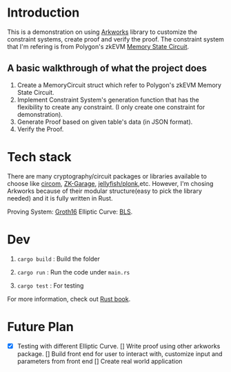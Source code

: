 # Introduction

This is a demonstration on using [Arkworks](https://github.com/arkworks-rs) library to customize the constraint systems, create proof and verify the proof.
The constraint system that I'm refering is from Polygon's zkEVM [Memory State Circuit](https://docs.hermez.io/zkEVM/zkProver/State-Machines/Secondary-State-Machines/Memory/Memory/#complete-example).

## A basic walkthrough of what the project does

1. Create a MemoryCircuit struct which refer to Polygon's zkEVM Memory State Circuit.
2. Implement Constraint System's generation function that has the flexibility to create any constraint. (I only create one constraint for demonstration).
3. Generate Proof based on given table's data (in JSON format).
4. Verify the Proof.

# Tech stack

There are many cryptography/circuit packages or libraries available to choose like [circom](https://docs.circom.io/), [ZK-Garage](https://github.com/ZK-Garage/plonk), [jellyfish/plonk](https://github.com/EspressoSystems/jellyfish/tree/main/plonk/src),etc. However, I'm chosing Arkworks because of their modular structure(easy to pick the library needed) and it is fully written in Rust.

Proving System: [Groth16](https://eprint.iacr.org/2016/260.pdf)
Elliptic Curve: [BLS](https://en.wikipedia.org/wiki/BLS_digital_signature).

# Dev

1. `cargo build` : Build the folder

2. `cargo run` : Run the code under `main.rs`

3. `cargo test` : For testing

For more information, check out [Rust book](https://doc.rust-lang.org/book/).

# Future Plan

-[x] Testing with different Elliptic Curve.
[] Write proof using other arkworks package.
[] Build front end for user to interact with, customize input and parameters from front end
[] Create real world application
